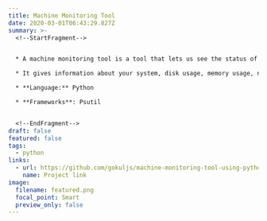 ```yaml
---
title: Machine Monitoring Tool
date: 2020-03-01T06:43:29.827Z
summary: >-
  <!--StartFragment-->


  * A machine monitoring tool is a tool that lets us see the status of a machine at a specific point in time.

  * It gives information about your system, disk usage, memory usage, network latency, etc.

  * **Language:** Python

  * **Frameworks**: Psutil


  <!--EndFragment-->
draft: false
featured: false
tags:
  - python
links:
  - url: https://github.com/gokuljs/machine-monitoring-tool-using-python-
    name: Project link
image:
  filename: featured.png
  focal_point: Smart
  preview_only: false
---
```

